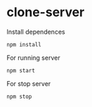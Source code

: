 # clone-server

Install dependences

```
npm install
```

For running server

```
npm start
```

For stop server

```
npm stop
```